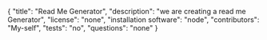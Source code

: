 {
	"title": "Read Me Generator",
	"description": "we are creating a read me Generator",
	"license": "none",
	"installation software": "node",
	"contributors": "My-self",
	"tests": "no",
	"questions": "none"
}